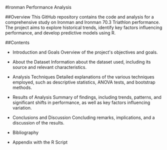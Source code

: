 #Ironman Performance Analysis

##Overview
This GitHub repository contains the code and analysis for a comprehensive study on Ironman and Ironman 70.3 Triathlon performance. The project aims to explore historical trends, identify key factors influencing performance, and develop predictive models using R.

##Contents
- Introduction and Goals
Overview of the project's objectives and goals.

- About the Dataset
Information about the dataset used, including its source and relevant characteristics.

- Analysis Techniques
Detailed explanations of the various techniques employed, such as descriptive statistics, ANOVA tests, and bootstrap methods.

- Results of Analysis
Summary of findings, including trends, patterns, and significant shifts in performance, as well as key factors influencing variation.

- Conclusions and Discussion
Concluding remarks, implications, and a discussion of the results.

- Bibliography

- Appendix with the R Script
